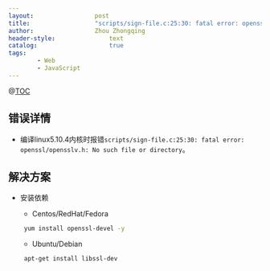 ```yaml
---
layout:					post
title:					"scripts/sign-file.c:25:30: fatal error: openssl/opensslv.h: No such file or directory"
author:					Zhou Zhongqing
header-style:				text
catalog:					true
tags:
		- Web
		- JavaScript
---
```

@[TOC](目录)   
## 错误详情
- 编译linux5.10.4内核时报错`scripts/sign-file.c:25:30: fatal error: openssl/opensslv.h: No such file or directory`。
## 解决方案
- 安装依赖
	- Centos/RedHat/Fedora
	
	```bash
	 yum install openssl-devel -y
	```
	- Ubuntu/Debian
	
	```bash
	 apt-get install libssl-dev 
	```
